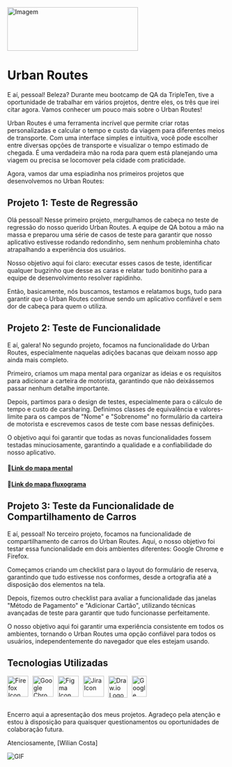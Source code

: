 <img src="https://i.imgur.com/ydMn5Ny.jpg" alt="Imagem" width="300" height="100">


# Urban Routes  

E aí, pessoal! Beleza? Durante meu bootcamp de QA da TripleTen, tive a oportunidade de trabalhar em vários projetos, dentre eles, os três que irei citar agora. Vamos conhecer um pouco mais sobre o Urban Routes! 

Urban Routes é uma ferramenta incrível que permite criar rotas personalizadas e calcular o tempo e custo da viagem para diferentes meios de transporte. Com uma interface simples e intuitiva, você pode escolher entre diversas opções de transporte e visualizar o tempo estimado de chegada. É uma verdadeira mão na roda para quem está planejando uma viagem ou precisa se locomover pela cidade com praticidade.

Agora, vamos dar uma espiadinha nos primeiros projetos que desenvolvemos no Urban Routes:

## Projeto 1: Teste de Regressão

Olá pessoal! Nesse primeiro projeto, mergulhamos de cabeça no teste de regressão do nosso querido Urban Routes. A equipe de QA botou a mão na massa e preparou uma série de casos de teste para garantir que nosso aplicativo estivesse rodando redondinho, sem nenhum probleminha chato atrapalhando a experiência dos usuários.

Nosso objetivo aqui foi claro: executar esses casos de teste, identificar qualquer bugzinho que desse as caras e relatar tudo bonitinho para a equipe de desenvolvimento resolver rapidinho.

Então, basicamente, nós buscamos, testamos e relatamos bugs, tudo para garantir que o Urban Routes continue sendo um aplicativo confiável e sem dor de cabeça para quem o utiliza.

## Projeto 2: Teste de Funcionalidade

E aí, galera! No segundo projeto, focamos na funcionalidade do Urban Routes, especialmente naquelas adições bacanas que deixam nosso app ainda mais completo. 

Primeiro, criamos um mapa mental para organizar as ideias e os requisitos para adicionar a carteira de motorista, garantindo que não deixássemos passar nenhum detalhe importante.

Depois, partimos para o design de testes, especialmente para o cálculo de tempo e custo de carsharing. Definimos classes de equivalência e valores-limite para os campos de "Nome" e "Sobrenome" no formulário da carteira de motorista e escrevemos casos de teste com base nessas definições.

O objetivo aqui foi garantir que todas as novas funcionalidades fossem testadas minuciosamente, garantindo a qualidade e a confiabilidade do nosso aplicativo.

#### 🔗[Link do mapa mental](https://drive.google.com/file/d/1Li2RHiJQYvDPOmKfazje8i7IjW_oYt-N/view?usp=sharing)
#### 🔗[Link do mapa fluxograma](https://app.diagrams.net/#G1tuP90ZnIGZaqBjsMstYeVhn_uARl8Ae-#%7B%22pageId%22%3A%22_K0yLUoawm7S6mfnsGuu%22%7D)

## Projeto 3: Teste da Funcionalidade de Compartilhamento de Carros

E aí, pessoal! No terceiro projeto, focamos na funcionalidade de compartilhamento de carros do Urban Routes. Aqui, o nosso objetivo foi testar essa funcionalidade em dois ambientes diferentes: Google Chrome e Firefox.

Começamos criando um checklist para o layout do formulário de reserva, garantindo que tudo estivesse nos conformes, desde a ortografia até a disposição dos elementos na tela.

Depois, fizemos outro checklist para avaliar a funcionalidade das janelas "Método de Pagamento" e "Adicionar Cartão", utilizando técnicas avançadas de teste para garantir que tudo funcionasse perfeitamente.

O nosso objetivo aqui foi garantir uma experiência consistente em todos os ambientes, tornando o Urban Routes uma opção confiável para todos os usuários, independentemente do navegador que eles estejam usando.

## Tecnologias Utilizadas

<div style="display: flex; flex-wrap: wrap; gap: 10px;">
  <a href="https://www.mozilla.org/firefox/new/" target="_blank">
    <img src="https://cdn.jsdelivr.net/gh/devicons/devicon@latest/icons/firefox/firefox-original.svg" alt="Firefox Icon" width="48" height="48" title="Visit Firefox website">
  </a>
  <a href="https://www.google.com/chrome/" target="_blank">
    <img src="https://cdn.jsdelivr.net/gh/devicons/devicon@latest/icons/google/google-original.svg" alt="Google Chrome Icon" width="48" height="48" title="Visit Google Chrome website">
  </a>
  <a href="https://www.figma.com/" target="_blank">
    <img src="https://cdn.jsdelivr.net/gh/devicons/devicon@latest/icons/figma/figma-original.svg" alt="Figma Icon" width="48" height="48" title="Visit Figma website">
  </a>
  <a href="https://www.atlassian.com/software/jira" target="_blank">
    <img src="https://cdn.jsdelivr.net/gh/devicons/devicon@latest/icons/jira/jira-original.svg" alt="Jira Icon" width="48" height="48" title="Visit Jira website">
  </a>
  <img src="https://static-00.iconduck.com/assets.00/file-type-drawio-icon-2048x2048-dxjfklgq.png" alt="Draw.io Logo" height="50" width="44" />
 </a>
  <img src="https://seeklogo.com/images/G/google-sheets-logo-D2A35FF8A4-seeklogo.com.png" alt="Google Sheets Logo" height="48" width="34" />
</div>

##

Encerro aqui a apresentação dos meus projetos. Agradeço pela atenção e estou à disposição para quaisquer questionamentos ou oportunidades de colaboração futura.

Atenciosamente,
[Wilian Costa]

<img src="https://media.giphy.com/media/JGSCwTt87agIU/giphy.gif?cid=ecf05e47utrvmyygq26j8jix20kdcg4jj73ebq9s6x9c2w7p&ep=v1_gifs_search&rid=giphy.gif&ct=g" alt="GIF" />

   
